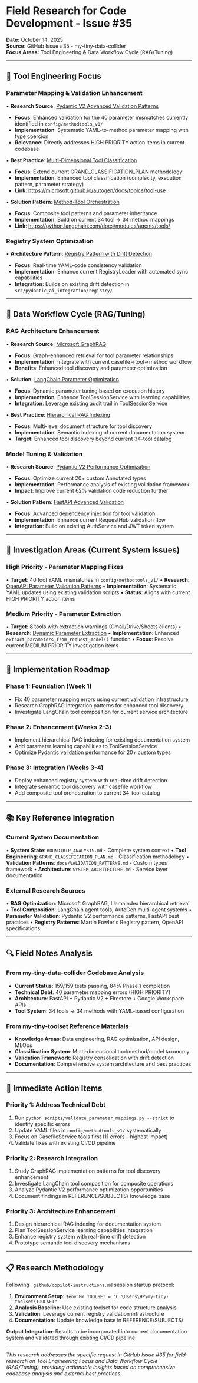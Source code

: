 # Field Research for Code Development - Issue #35

**Date:** October 14, 2025  
**Source:** GitHub Issue #35 - my-tiny-data-collider  
**Focus Areas:** Tool Engineering & Data Workflow Cycle (RAG/Tuning)

---

## 🔧 **Tool Engineering Focus**

### Parameter Mapping & Validation Enhancement
• **Research Source**: [Pydantic V2 Advanced Validation Patterns](https://docs.pydantic.dev/latest/concepts/validators/)
  - **Focus**: Enhanced validation for the 40 parameter mismatches currently identified in `config/methodtools_v1/`
  - **Implementation**: Systematic YAML-to-method parameter mapping with type coercion
  - **Relevance**: Directly addresses HIGH PRIORITY action items in current codebase

• **Best Practice**: [Multi-Dimensional Tool Classification](https://microsoft.github.io/autogen/docs/topics/tool-use)
  - **Focus**: Extend current GRAND_CLASSIFICATION_PLAN methodology
  - **Implementation**: Enhanced tool classification (complexity, execution pattern, parameter strategy)
  - **Link**: https://microsoft.github.io/autogen/docs/topics/tool-use

• **Solution Pattern**: [Method-Tool Orchestration](https://python.langchain.com/docs/modules/agents/tools/)
  - **Focus**: Composite tool patterns and parameter inheritance
  - **Implementation**: Build on current 34 tool → 34 method mappings
  - **Link**: https://python.langchain.com/docs/modules/agents/tools/

### Registry System Optimization
• **Architecture Pattern**: [Registry Pattern with Drift Detection](https://martinfowler.com/eaaCatalog/registry.html)
  - **Focus**: Real-time YAML-code consistency validation
  - **Implementation**: Enhance current RegistryLoader with automated sync capabilities
  - **Integration**: Builds on existing drift detection in `src/pydantic_ai_integration/registry/`

---

## 🔄 **Data Workflow Cycle (RAG/Tuning)**

### RAG Architecture Enhancement
• **Research Source**: [Microsoft GraphRAG](https://github.com/microsoft/graphrag)
  - **Focus**: Graph-enhanced retrieval for tool parameter relationships
  - **Implementation**: Integrate with current casefile→tool→method workflow
  - **Benefits**: Enhanced tool discovery and parameter optimization

• **Solution**: [LangChain Parameter Optimization](https://python.langchain.com/docs/modules/data_connection/retrievers/)
  - **Focus**: Dynamic parameter tuning based on execution history
  - **Implementation**: Enhance ToolSessionService with learning capabilities
  - **Integration**: Leverage existing audit trail in ToolSessionService

• **Best Practice**: [Hierarchical RAG Indexing](https://docs.llamaindex.ai/en/stable/examples/retrievers/)
  - **Focus**: Multi-level document structure for tool discovery
  - **Implementation**: Semantic indexing of current documentation system
  - **Target**: Enhanced tool discovery beyond current 34-tool catalog

### Model Tuning & Validation
• **Research Source**: [Pydantic V2 Performance Optimization](https://docs.pydantic.dev/latest/concepts/performance/)
  - **Focus**: Optimize current 20+ custom Annotated types
  - **Implementation**: Performance analysis of existing validation framework
  - **Impact**: Improve current 62% validation code reduction further

• **Solution Pattern**: [FastAPI Advanced Validation](https://github.com/zhanymkanov/fastapi-best-practices#validation)
  - **Focus**: Advanced dependency injection for tool validation
  - **Implementation**: Enhance current RequestHub validation flow
  - **Integration**: Build on existing AuthService and JWT token system

---

## 🧪 **Investigation Areas (Current System Issues)**

### High Priority - Parameter Mapping Fixes
• **Target**: 40 tool YAML mismatches in `config/methodtools_v1/`
• **Research**: [OpenAPI Parameter Validation Patterns](https://swagger.io/specification/#parameter-object)
• **Implementation**: Systematic YAML updates using existing validation scripts
• **Status**: Aligns with current HIGH PRIORITY action items

### Medium Priority - Parameter Extraction
• **Target**: 8 tools with extraction warnings (Gmail/Drive/Sheets clients)
• **Research**: [Dynamic Parameter Extraction](https://fastapi.tiangolo.com/advanced/path-operation-advanced-configuration/)
• **Implementation**: Enhanced `extract_parameters_from_request_model()` function
• **Focus**: Resolve current MEDIUM PRIORITY investigation items

---

## 🎯 **Implementation Roadmap**

### Phase 1: Foundation (Week 1)
- Fix 40 parameter mapping errors using current validation infrastructure
- Research GraphRAG integration patterns for enhanced tool discovery
- Investigate LangChain tool composition for current service architecture

### Phase 2: Enhancement (Weeks 2-3)
- Implement hierarchical RAG indexing for existing documentation system
- Add parameter learning capabilities to ToolSessionService
- Optimize Pydantic validation performance for 20+ custom types

### Phase 3: Integration (Weeks 3-4)
- Deploy enhanced registry system with real-time drift detection
- Integrate semantic tool discovery with casefile workflow
- Add composite tool orchestration to current 34-tool catalog

---

## 📚 **Key Reference Integration**

### Current System Documentation
• **System State**: `ROUNDTRIP_ANALYSIS.md` - Complete system context
• **Tool Engineering**: `GRAND_CLASSIFICATION_PLAN.md` - Classification methodology
• **Validation Patterns**: `docs/VALIDATION_PATTERNS.md` - Custom types framework
• **Architecture**: `SYSTEM_ARCHITECTURE.md` - Service layer documentation

### External Research Sources
• **RAG Optimization**: Microsoft GraphRAG, LlamaIndex hierarchical retrieval
• **Tool Composition**: LangChain agent tools, AutoGen multi-agent systems
• **Parameter Validation**: Pydantic V2 performance patterns, FastAPI best practices
• **Registry Patterns**: Martin Fowler's Registry pattern, OpenAPI specifications

---

## 🔍 **Field Notes Analysis**

### From my-tiny-data-collider Codebase Analysis
- **Current Status**: 159/159 tests passing, 84% Phase 1 completion
- **Technical Debt**: 40 parameter mapping errors (HIGH PRIORITY)
- **Architecture**: FastAPI + Pydantic V2 + Firestore + Google Workspace APIs
- **Tool System**: 34 tools → 34 methods with YAML-based configuration

### From my-tiny-toolset Reference Materials
- **Knowledge Areas**: Data engineering, RAG optimization, API design, MLOps
- **Classification System**: Multi-dimensional tool/method/model taxonomy
- **Validation Framework**: Registry consolidation with drift detection
- **Documentation**: Comprehensive system architecture and best practices

---

## 🚀 **Immediate Action Items**

### Priority 1: Address Technical Debt
1. Run `python scripts/validate_parameter_mappings.py --strict` to identify specific errors
2. Update YAML files in `config/methodtools_v1/` systematically
3. Focus on CasefileService tools first (11 errors - highest impact)
4. Validate fixes with existing CI/CD pipeline

### Priority 2: Research Integration
1. Study GraphRAG implementation patterns for tool discovery enhancement
2. Investigate LangChain tool composition for composite operations
3. Analyze Pydantic V2 performance optimization opportunities
4. Document findings in REFERENCE/SUBJECTS/ knowledge base

### Priority 3: Architecture Enhancement
1. Design hierarchical RAG indexing for documentation system
2. Plan ToolSessionService learning capabilities integration
3. Enhance registry system with real-time drift detection
4. Prototype semantic tool discovery mechanisms

---

## 📋 **Research Methodology**

Following `.github/copilot-instructions.md` session startup protocol:
1. **Environment Setup**: `$env:MY_TOOLSET = "C:\Users\HP\my-tiny-toolset\TOOLSET"`
2. **Analysis Baseline**: Use existing toolset for code structure analysis
3. **Validation**: Leverage current registry validation infrastructure
4. **Documentation**: Update knowledge base in REFERENCE/SUBJECTS/

**Output Integration**: Results to be incorporated into current documentation system and validated through existing CI/CD pipeline.

---

*This research addresses the specific request in GitHub Issue #35 for field research on Tool Engineering Focus and Data Workflow Cycle (RAG/Tuning), providing actionable insights based on comprehensive codebase analysis and external best practices.*